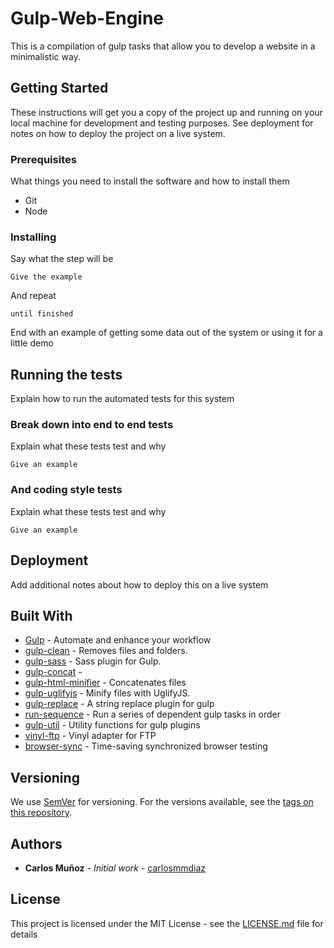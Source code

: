# Gulp-Web-Engine

This is a compilation of gulp tasks that allow you to develop a website in a minimalistic way.

## Getting Started

These instructions will get you a copy of the project up and running on your local machine for development and testing purposes. See deployment for notes on how to deploy the project on a live system.

### Prerequisites

What things you need to install the software and how to install them

+ Git
+ Node

### Installing

Say what the step will be

```
Give the example
```

And repeat

```
until finished
```

End with an example of getting some data out of the system or using it for a little demo

## Running the tests

Explain how to run the automated tests for this system

### Break down into end to end tests

Explain what these tests test and why

```
Give an example
```

### And coding style tests

Explain what these tests test and why

```
Give an example
```

## Deployment

Add additional notes about how to deploy this on a live system

## Built With

* [Gulp](http://gulpjs.com/) - Automate and enhance your workflow
* [gulp-clean](https://www.npmjs.com/package/gulp-clean) - Removes files and folders.
* [gulp-sass](https://www.npmjs.com/package/gulp-sass) - Sass plugin for Gulp.
* [gulp-concat](https://www.npmjs.com/package/gulp-concat) - 
* [gulp-html-minifier]() - Concatenates files
* [gulp-uglifyjs](https://www.npmjs.com/package/gulp-uglify) - Minify files with UglifyJS.
* [gulp-replace](https://www.npmjs.com/package/gulp-replace) - A string replace plugin for gulp
* [run-sequence](https://www.npmjs.com/package/run-sequence) - Run a series of dependent gulp tasks in order
* [gulp-util](https://www.npmjs.com/package/gulp-util) - Utility functions for gulp plugins
* [vinyl-ftp](https://www.npmjs.com/package/vinyl-ftp) - Vinyl adapter for FTP
* [browser-sync](https://www.browsersync.io/) - Time-saving synchronized browser testing

## Versioning

We use [SemVer](http://semver.org/) for versioning. For the versions available, see the [tags on this repository](https://github.com/your/project/tags). 

## Authors

* **Carlos Muñoz** - *Initial work* - [carlosmmdiaz](http://carlosmmdiaz.es)

## License

This project is licensed under the MIT License - see the [LICENSE.md](LICENSE.md) file for details